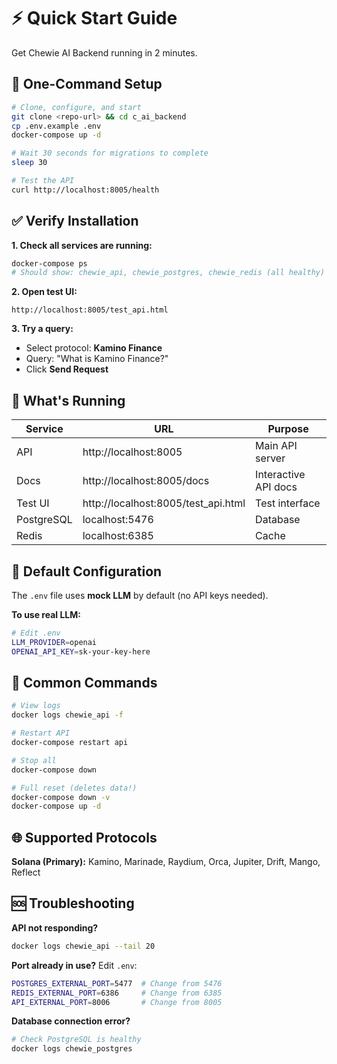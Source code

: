 # ⚡ Quick Start Guide

Get Chewie AI Backend running in 2 minutes.

## 🚀 One-Command Setup

```bash
# Clone, configure, and start
git clone <repo-url> && cd c_ai_backend
cp .env.example .env
docker-compose up -d

# Wait 30 seconds for migrations to complete
sleep 30

# Test the API
curl http://localhost:8005/health
```

## ✅ Verify Installation

**1. Check all services are running:**
```bash
docker-compose ps
# Should show: chewie_api, chewie_postgres, chewie_redis (all healthy)
```

**2. Open test UI:**
```
http://localhost:8005/test_api.html
```

**3. Try a query:**
- Select protocol: **Kamino Finance**
- Query: "What is Kamino Finance?"
- Click **Send Request**

## 🎯 What's Running

| Service | URL | Purpose |
|---------|-----|---------|
| API | http://localhost:8005 | Main API server |
| Docs | http://localhost:8005/docs | Interactive API docs |
| Test UI | http://localhost:8005/test_api.html | Test interface |
| PostgreSQL | localhost:5476 | Database |
| Redis | localhost:6385 | Cache |

## 🔑 Default Configuration

The `.env` file uses **mock LLM** by default (no API keys needed).

**To use real LLM:**
```bash
# Edit .env
LLM_PROVIDER=openai
OPENAI_API_KEY=sk-your-key-here
```

## 📝 Common Commands

```bash
# View logs
docker logs chewie_api -f

# Restart API
docker-compose restart api

# Stop all
docker-compose down

# Full reset (deletes data!)
docker-compose down -v
docker-compose up -d
```

## 🌐 Supported Protocols

**Solana (Primary):**
Kamino, Marinade, Raydium, Orca, Jupiter, Drift, Mango, Reflect

## 🆘 Troubleshooting

**API not responding?**
```bash
docker logs chewie_api --tail 20
```

**Port already in use?**
Edit `.env`:
```bash
POSTGRES_EXTERNAL_PORT=5477  # Change from 5476
REDIS_EXTERNAL_PORT=6386     # Change from 6385
API_EXTERNAL_PORT=8006       # Change from 8005
```

**Database connection error?**
```bash
# Check PostgreSQL is healthy
docker logs chewie_postgres
```

